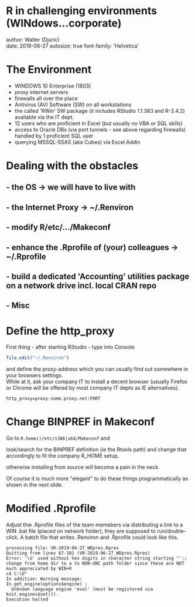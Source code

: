 R in challenging environments      (WINdows...corporate)
========================================================
author: Walter (Djuric)   
date: 2019-06-27
autosize: true 
font-family: 'Helvetica'


The Environment
========================================================

- WINDOWS 10 Enterprise (1803) 
- proxy internet servers   
- firewalls all over the place 
- Antivirus (AV) Software (SW) on all workstations  
- the called 'RWin' SW package (it includes RStudio 1.1.383 and R-3.4.2) available via the IT dept.
- 12 users who are proficient in Excel (but usually no VBA or SQL skills) 
- access to Oracle DBs (via port tunnels - see above regarding firewalls) handled by 1 proficient SQL user  
- querying MSSQL-SSAS (aka Cubes) via Excel Addin    


Dealing with the obstacles 
========================================================

## - the OS -> we will have to live with     
## - the Internet Proxy -> ~/.Renviron 
## - modify R/etc/.../Makeconf 
## - enhance the .Rprofile of (your) colleagues -> ~/.Rprofile
## - build a dedicated 'Accounting' utilities package on a network drive incl. local CRAN repo 
## - Misc 


Define the http_proxy 
========================================================

First thing - after starting RStudio - type into Console  


```r
file.edit("~/.Renviron")
```
and define the proxy-address which you can usually find out somewhere in your browsers settings.      
While at it, ask your company IT to install a decent browser (usually Firefox or Chrome will be offered by most company IT depts as IE alternatives). 


```eval
http_proxy=proxy-some.proxy.net:PORT
```

Change BINPREF in Makeconf  
========================================================

Go to  ```R.home()/etc/i386|x64/Makeconf```  and     

look/search for the BINPREF definition (ie the Rtools path) and change that accordingly to fit the company R_HOME setup,     

otherwise installing from source will become a pain in the neck.      

Of course it is much more "elegant" to do these things programmatically as shown in the next slide. 

Modified .Rprofile   
========================================================

Adjust thw .Rprofile files of the team memebers via distributing a link to a WIN .bat file (placed on network folder), they are supposed to run/double-click. 
A batch file that writes .Renviron and .Rprofile could look like this. 









```
processing file: VR-2019-06-27_WDpres.Rpres
Quitting from lines 67-101 (VR-2019-06-27_WDpres.Rpres) 
Error: '\U' used without hex digits in character string starting "':: change from home dir to a to NON-UNC path folder since these are NOT much appreciated by WIN+R
cd C:\U"
In addition: Warning message:
In get_engine(options$engine) :
  Unknown language engine 'eval' (must be registered via knit_engines$set()).
Execution halted
```
